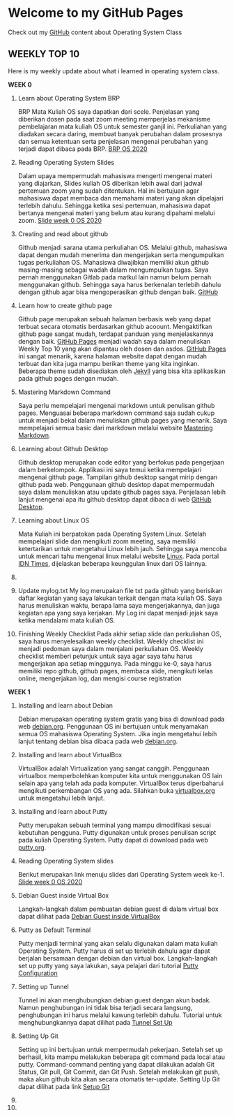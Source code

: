 # Welcome to my GitHub Pages

Check out my [GitHub](https://github.com/kukuhhafiyyan/os202) content about Operating System Class

## WEEKLY TOP 10

Here is my weekly update about what i learned in operating system class.

  
__WEEK 0__

1. Learn about Operating System BRP

    BRP Mata Kuliah OS saya dapatkan dari scele. Penjelasan yang diberikan dosen pada saat zoom meeting memperjelas mekanisme pembelajaran mata kuliah OS untuk semester ganjil ini. Perkuliahan yang diadakan secara daring, membuat banyak perubahan dalam prosesnya dan semua ketentuan serta penjelasan mengenai perubahan yang terjadi dapat dibaca pada BRP. [BRP OS 2020](https://github.com/UI-FASILKOM-OS/SistemOperasi/blob/master/Slides/os00.pdf)
    
2. Reading Operating System Slides

    Dalam upaya mempermudah mahasiswa mengerti mengenai materi yang diajarkan, Slides kuliah OS diberikan lebih awal dari jadwal pertemuan zoom yang sudah ditentukan. Hal ini bertujuan agar mahasiswa dapat membaca dan memahami materi yang akan dipelajari terlebih dahulu. Sehingga ketika sesi pertemuan, mahasiswa dapat bertanya mengenai materi yang belum atau kurang dipahami melalui zoom. [Slide week 0 OS 2020](https://github.com/UI-FASILKOM-OS/SistemOperasi/blob/master/Slides/os00.pdf)
    
3. Creating and read about github

    Github menjadi sarana utama perkuliahan OS. Melalui github, mahasiswa dapat dengan mudah menerima dan mengerjakan serta mengumpulkan tugas perkuliahan OS. Mahasiswa diwajibkan memiliki akun github masing-masing sebagai wadah dalam mengumpulkan tugas. Saya pernah menggunakan Gitlab pada matkul lain namun belum pernah menggunakan github. Sehingga saya harus berkenalan terlebih dahulu dengan github agar bisa mengoperasikan github dengan baik. [GitHub](https://en.wikipedia.org/wiki/GitHub)

4. Learn how to create github page

    Github page merupakan sebuah halaman berbasis web yang dapat terbuat secara otomatis berdasarkan github acoount. Mengaktifkan github page sangat mudah, terdapat panduan yang menjelaskannya dengan baik. [GitHub Pages](https://pages.github.com/) menjadi wadah saya dalam menuliskan Weekly Top 10 yang akan dipantau oleh dosen dan asdos. [GitHub Pages](https://pages.github.com/) ini sangat menarik, karena halaman website dapat dengan mudah terbuat dan kita juga mampu berikan theme yang kita inginkan. Beberapa theme sudah disediakan oleh [Jekyll](https://jekyllrb.com/) yang bisa kita aplikasikan pada github pages dengan mudah. 

5. Mastering Markdown Command

    Saya perlu mempelajari mengenai markdown untuk penulisan github pages. Menguasai beberapa markdown command saja sudah cukup untuk menjadi bekal dalam menuliskan github pages yang menarik. Saya mempelajari semua basic dari markdown melalui website [Mastering Markdown](https://guides.github.com/features/mastering-markdown/).

6. Learning about Github Desktop

    Github desktop merupakan code editor yang berfokus pada pengerjaan dalam berkelompok. Applikasi ini saya temui ketika mempelajari mengenai github page. Tampilan github desktop sangat mirip dengan github pada web. Penggunaan github desktop dapat mempermudah saya dalam menuliskan atau update github pages saya. Penjelasan lebih lanjut mengenai apa itu github desktop dapat dibaca di web [GitHub Desktop](https://desktop.github.com/). 

7. Learning about Linux OS

    Mata Kuliah ini berpatokan pada Operating System Linux. Setelah mempelajari slide dan mengikuti zoom meeting, saya memiliki ketertarikan untuk mengetahui Linux lebih jauh. Sehingga saya mencoba untuk mencari tahu mengenai linux melalui website [Linux](https://www.linux.com/what-is-linux/). Pada portal [IDN Times](https://www.idntimes.com/tech/trend/ravi-anang/alasan-menggunakan-linux-os-c1c2/7), dijelaskan beberapa keunggulan linux dari OS lainnya.

8. 


9.  Update mylog.txt
    My log merupakan file txt pada github yang berisikan daftar kegiatan yang saya lakukan terkait dengan mata kuliah OS. Saya harus menuliskan waktu, berapa lama saya mengerjakannya, dan juga kegiatan apa yang saya kerjakan. My Log ini dapat menjadi jejak saya ketika mendalami mata kuliah OS.

10. Finishing Weekly Checklist
    Pada akhir setiap slide dan perkuliahan OS, saya harus menyelesaikan weekly checklist. Weekly checklist ini menjadi pedoman saya dalam menjalani perkuliahan OS. Weekly checklist memberi petunjuk untuk saya agar saya tahu harus mengerjakan apa setiap minggunya. Pada minggu ke-0, saya harus memiliki repo github, github pages, membaca slide, mengikuti kelas online, mengerjakan log, dan  mengisi course registration

__WEEK 1__
1. Installing and learn about Debian

    Debian merupakan operating system gratis yang bisa di download pada web [debian.org](https://www.debian.org/). Penggunaan OS ini bertujuan untuk menyamakan semua OS mahasiswa Operating System. Jika ingin mengetahui lebih lanjut tentang debian bisa dibaca pada web [debian.org](https://www.debian.org/intro/about).
2. Installing and learn about VirtualBox

    VirtualBox adalah Virtualization yang sangat canggih. Penggunaan virtualbox memperbolehkan komputer kita untuk menggunakan OS lain selain apa yang telah ada pada komputer. VirtualBox terus diperbaharui mengikuti perkembangan OS yang ada. Silahkan buka [virtualbox.org](https://www.virtualbox.org/) untuk mengetahui lebih lanjut.
3. Installing and learn about Putty

    Putty merupakan sebuah terminal yang mampu dimodifikasi sesuai kebutuhan pengguna. Putty digunakan untuk proses penulisan script pada kuliah Operating System. Putty dapat di download pada web [putty.org](https://www.putty.org/).
4. Reading Operating System slides

    Berikut merupakan link menuju slides dari Operating System week ke-1. [Slide week 0 OS 2020](https://github.com/UI-FASILKOM-OS/SistemOperasi/blob/master/Slides/os01.pdf)
5. Debian Guest inside Virtual Box

    Langkah-langkah dalam pembuatan debian guest di dalam virtual box dapat dilihat pada [Debian Guest inside VirtualBox](https://osp4diss.vlsm.org/DebianGuestOnVirtualBox.html)
6. Putty as Default Terminal

    Putty menjadi terminal yang akan selalu digunakan dalam mata kuliah Operating System. Putty harus di set up terlebih dahulu agar dapat berjalan bersamaan dengan debian dan virtual box. Langkah-langkah set up putty yang saya lakukan, saya pelajari dari tutorial [Putty Configuration](https://osp4diss.vlsm.org/SSHGuest.html)
7. Setting up Tunnel

    Tunnel ini akan menghubungkan debian guest dengan akun badak. Namun penghubungan ini tidak bisa terjadi secara langsung, penghubungan ini harus melalui kawung terlebih dahulu. Tutorial untuk menghubungkannya dapat dilihat pada [Tunnel Set Up](https://osp4diss.vlsm.org/CBKadal.html)
8. Setting Up Git

    Setting up ini bertujuan untuk mempermudah pekerjaan. Setelah set up berhasil, kita mampu melakukan beberapa git command pada local atau putty. Command-command penting yang dapat dilakukan adalah Git Status, Git pull, Git Commit, dan Git Push. Setelah melakukan git push, maka akun github kita akan secara otomatis ter-update. Setting Up Git dapat dilihat pada link [Setup Git](https://osp4diss.vlsm.org/CBKadal.html)
9. 
10.


